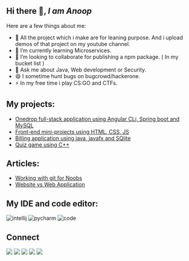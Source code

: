 ## Hi there 👋, *I am Anoop*

Here are a few things about me:

- 🔭 All the project which i make are for leaning purpose. And i upload demos of that project on my youtube channel.
- 🌱 I’m currently learning Microservices.
- 👯 I’m looking to collaborate for publishing a npm package. ( In my bucket list )
- 💬 Ask me about Java, Web development or Security.
- 😄 I sometime hunt bugs on bugcrowd/hackerone.
- ⚡ In my free time i play CS:GO and CTFs.

## My projects:
 - [Onedrop full-stack application using Angular CLi, Spring boot and MySQL](https://github.com/aps08/onedrop)
 - [Front-end mini-projects using HTML, CSS, JS](https://github.com/aps08/web-development)
 - [Billing application using java, javafx and SQlite](https://github.com/aps08/java-Billing-application)
 - [Quiz game using C++](https://github.com/aps08/quiz-game)


## Articles:

 - [Working with git for Noobs]()
 - [Website vs Web Application](https://aps08.medium.com/website-vs-web-application-975151803f78)
 
 
 ## My IDE and code editor:
  ![intellij](https://img.shields.io/badge/IntelliJIDEA-000000.svg?style=for-the-badge&logo=intellij-idea&logoColor=white)
  ![pycharm](https://img.shields.io/badge/pycharm-143?style=for-the-badge&logo=pycharm&logoColor=black&color=black&labelColor=green)
  ![code](	https://img.shields.io/badge/Visual_Studio_Code-0078D4?style=for-the-badge&logo=visual%20studio%20code&logoColor=white)
 
 ## Connect
<p>
 
 [![](https://img.shields.io/badge/Twitter-1DA1F2?style=for-the-badge&logo=twitter&logoColor=white)](https://twitter.com/aps08__)
 [![](https://img.shields.io/badge/Medium-12100E?style=for-the-badge&logo=medium&logoColor=white)](https://medium.com/@aps08)
 [![](https://img.shields.io/badge/LinkedIn-0077B5?style=for-the-badge&logo=linkedin&logoColor=white)](https://www.linkedin.com/in/aps08)
 [![](https://img.shields.io/badge/YouTube-FF0000?style=for-the-badge&logo=youtube&logoColor=white)](https://www.youtube.com/channel/UCu_vHY1svvi8mRjccSpSfbw)
 [![](https://img.shields.io/badge/GitHub-100000?style=for-the-badge&logo=github&logoColor=white)](https://github.com/aps08)
</p>
